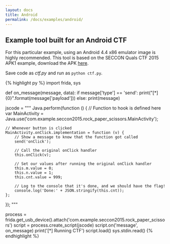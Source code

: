 ```yaml
---
layout: docs
title: Android
permalink: /docs/examples/android/
---
```


## Example tool built for an Android CTF

For this particular example, using an Android 4.4 x86 emulator image is highly
recommended. This tool is based on the SECCON Quals CTF 2015 APK1 example,
download the APK [here](https://github.com/ctfs/write-ups-2015/tree/master/seccon-quals-ctf-2015/binary/reverse-engineering-android-apk-1).

Save code as *ctf.py* and run as `python ctf.py`.

{% highlight py %}
import frida, sys

def on_message(message, data):
    if message['type'] == 'send':
        print("[*] {0}".format(message['payload']))
    else:
        print(message)

jscode = """
Java.perform(function () {
    // Function to hook is defined here
    var MainActivity = Java.use('com.example.seccon2015.rock_paper_scissors.MainActivity');

    // Whenever button is clicked
    MainActivity.onClick.implementation = function (v) {
        // Show a message to know that the function got called
        send('onClick');

        // Call the original onClick handler
        this.onClick(v);

        // Set our values after running the original onClick handler
        this.m.value = 0;
        this.n.value = 1;
        this.cnt.value = 999;

        // Log to the console that it's done, and we should have the flag!
        console.log('Done:' + JSON.stringify(this.cnt));
    };
});
"""

process = frida.get_usb_device().attach('com.example.seccon2015.rock_paper_scissors')
script = process.create_script(jscode)
script.on('message', on_message)
print('[*] Running CTF')
script.load()
sys.stdin.read()
{% endhighlight %}
